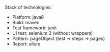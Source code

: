 Stack of technologies:

* Platform: java8
* Build: maven
* Test framework: junit
* UI test: selenium 3 (without wrappers)
* Pattern: pageObject (test -> steps -> pages)
* Report: allure